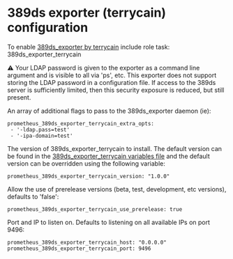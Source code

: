 # 389ds exporter (terrycain) configuration

To enable [389ds_exporter by terrycain](https://github.com/terrycain/389ds_exporter) include role task: 389ds_exporter_terrycain

:warning: Your LDAP password is given to the exporter as a command line argument and is visible to all via 'ps', etc. This exporter does not support storing the LDAP password in a configuration file. If access to the 389ds server is sufficiently limited, then this security exposure is reduced, but still present.

An array of additional flags to pass to the 389ds_exporter daemon (ie):

    prometheus_389ds_exporter_terrycain_extra_opts:
     - '-ldap.pass=test'
     - '-ipa-domain=test'

The version of 389ds_exporter_terrycain to install. The default version can be found in the [389ds_exporter_terrycain variables file](../vars/software/389ds_exporter_terrycain.yml) and the default version can be overridden using the following variable:

    prometheus_389ds_exporter_terrycain_version: "1.0.0"

Allow the use of prerelease versions (beta, test, development, etc versions), defaults to 'false':

    prometheus_389ds_exporter_terrycain_use_prerelease: true

Port and IP to listen on. Defaults to listening on all available IPs on port 9496:

    prometheus_389ds_exporter_terrycain_host: "0.0.0.0"
    prometheus_389ds_exporter_terrycain_port: 9496

